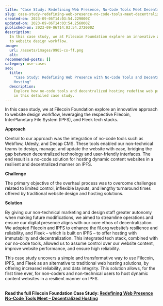 ```yaml
---
title: "Case Study: Redefining Web Presence, No-Code Tools Meet Decentralized Hosting"
slug: case-study-redefining-web-presence-no-code-tools-meet-decentralized-hosting
created-on: 2023-09-06T14:03:54.229000Z
updated-on: 2023-09-06T14:03:54.256000Z
published-on: 2023-09-06T14:03:54.272000Z
description:
  In this case study, we at Filecoin Foundation explore an innovative approach
  to website design workflow.
image:
  url: /assets/images/0905-cs-ff.png
  alt:
recommended-posts: []
category: use-cases
seo:
  title:
    "Case Study: Redefining Web Presence with No-Code Tools and Decentralized
    Hosting"
  description:
    Explore how no-code tools and decentralized hosting redefine web presence
    in this detailed case study.
---
```


In this case study, we at Filecoin Foundation explore an innovative approach to website design workflow, leveraging the respective Filecoin, InterPlanetary File System (IPFS), and Fleek tech stacks.

**Approach**

Central to our approach was the integration of no-code tools such as Webflow, Udesly, and Decap CMS. These tools enabled our non-technical teams to design, manage, and update the website with ease, bridging the gap between decentralized technology and user-friendly interfaces. The end result is a no-code solution for hosting dynamic content websites in a resilient and decentralized manner on IPFS.

**Challenge**

The primary objective of the overhaul process was to overcome challenges related to limited control, inflexible layouts, and lengthy turnaround times offered by traditional website design and hosting solutions.

**Solution**

By giving our non-technical marketing and design staff greater autonomy when making future modifications, we aimed to streamline operations and ensure our digital presence aligns with our core ethos of decentralization. We adopted Filecoin and IPFS to enhance the fil.org website’s resilience and reliability, and Fleek – which is built on IPFS – to offer hosting with immutability and decentralization. This integrated tech stack, combined with our no-code tools, allowed us to assume control over our website content, improve website performance, and ensure high reliability.

This case study uncovers a simple and transformative way to use Filecoin, IPFS, and Fleek as an alternative to traditional web hosting solutions, by offering increased reliability, and data integrity. This solution allows, for the first time ever, for non-coders and non-technical users to host dynamic content websites in a resilient manner on IPFS.

**\
Read the full Filecoin Foundation Case Study: [Redefining Web Presence No-Code Tools Meet – Decentralized Hosting](https://fil-foundation.on.fleek.co/hosting/FF-Redefining-Web-Presence.pdf)**

